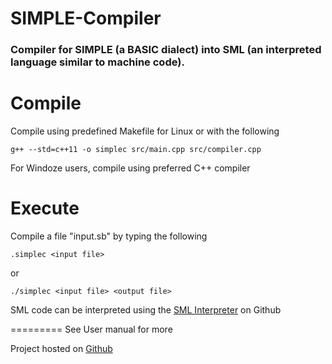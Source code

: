 SIMPLE-Compiler
===============
### Compiler for SIMPLE (a BASIC dialect) into SML (an interpreted language similar to machine code). 

# Compile
Compile using predefined Makefile for Linux or with the following
```
g++ --std=c++11 -o simplec src/main.cpp src/compiler.cpp
```

For Windoze users, compile using preferred C++ compiler

# Execute

Compile a file "input.sb" by typing the following
```
.simplec <input file>
```
or
```
./simplec <input file> <output file>
```
SML code can be interpreted using the [SML Interpreter](https://github.com/hdamron17/SML-Interpreter) on Github

=========
See User manual for more

Project hosted on [Github](https://github.com/hdamron17/SIMPLE-Compiler)
